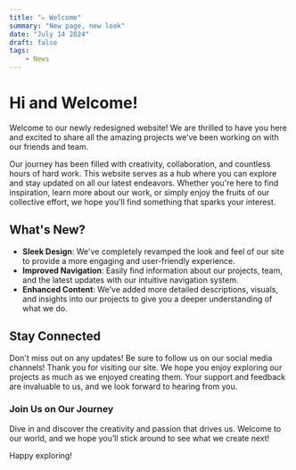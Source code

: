 ```yaml
---
title: "✏️ Welcome"
summary: "New page, new look"
date: "July 14 2024"
draft: false
tags:
    - News
---
```

# Hi and Welcome!

Welcome to our newly redesigned website! We are thrilled to have you here and excited to share all the amazing projects we’ve been working on with our friends and team.

Our journey has been filled with creativity, collaboration, and countless hours of hard work. This website serves as a hub where you can explore and stay updated on all our latest endeavors. Whether you're here to find inspiration, learn more about our work, or simply enjoy the fruits of our collective effort, we hope you'll find something that sparks your interest.

## What's New?

- **Sleek Design**: We've completely revamped the look and feel of our site to provide a more engaging and user-friendly experience.
- **Improved Navigation**: Easily find information about our projects, team, and the latest updates with our intuitive navigation system.
- **Enhanced Content**: We've added more detailed descriptions, visuals, and insights into our projects to give you a deeper understanding of what we do.

## Stay Connected

Don't miss out on any updates! Be sure to follow us on our social media channels!
Thank you for visiting our site. We hope you enjoy exploring our projects as much as we enjoyed creating them. Your support and feedback are invaluable to us, and we look forward to hearing from you.

### Join Us on Our Journey

Dive in and discover the creativity and passion that drives us. Welcome to our world, and we hope you’ll stick around to see what we create next!

Happy exploring!
